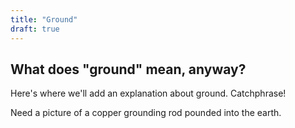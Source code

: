 ```yaml
---
title: "Ground"
draft: true
---
```

## What does "ground" mean, anyway?

Here's where we'll add an explanation about ground. Catchphrase!

Need a picture of a copper grounding rod pounded into the earth.
